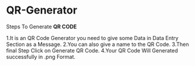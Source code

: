 # QR-Generator
Steps To Generate **QR CODE**

1.It is an QR Code Generator you need to give some Data in Data Entry Section as a Message.
2.You can also give a name to the QR Code.
3.Then final Step Click on Generate QR Code.
4.Your QR Code Will Generated successfully in .png Format. 
